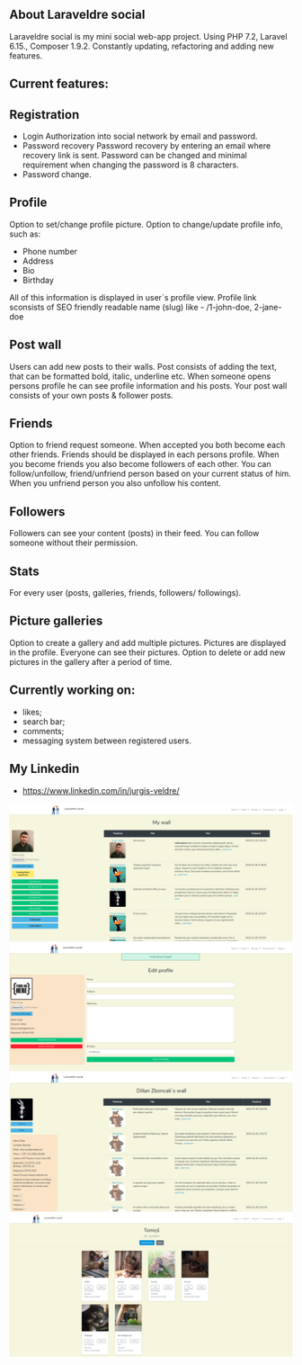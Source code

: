 

## About Laraveldre social

Laraveldre social is my mini social web-app project. Using PHP 7.2, Laravel 6.15., Composer 1.9.2. Constantly updating, refactoring and adding new features.



## Current features:

## Registration

- Login
Authorization into social network by email and password.
- Password recovery
Password recovery by entering an email where recovery link is sent.
Password can be changed and minimal requirement when changing the password is 8 characters.
- Password change.

## Profile
Option to set/change profile picture.
Option to change/update profile info, such as:

- Phone number
- Address
- Bio
- Birthday

All of this information is displayed in user`s profile view.
Profile link sconsists of SEO friendly readable name (slug) like - /1-john-doe, 2-jane-doe

## Post wall
Users can add new posts to their walls.
Post consists of adding the text, that can be formatted bold, italic, underline etc.
When someone opens persons profile he can see profile information and his posts.
Your post wall consists of your own posts & follower posts.

## Friends
Option to friend request someone.
When accepted you both become each other friends.
Friends should be displayed in each persons profile.
When you become friends you also become followers of each other.
You can follow/unfollow, friend/unfriend person based on your current status of him.
When you unfriend person you also unfollow his content.

## Followers
Followers can see your content (posts) in their feed.
You can follow someone without their permission.

## Stats
For every user (posts, galleries, friends, followers/ followings).

## Picture galleries
Option to create a gallery and add multiple pictures.
Pictures are displayed in the profile.
Everyone can see their pictures.
Option to delete or add new pictures in the gallery after a period of time.


## Currently working on:
- likes;
- search bar;
- comments;
- messaging system between registered users.


## My Linkedin
- https://www.linkedin.com/in/jurgis-veldre/


![Posts wall](wall.png)
![User`s profile](profile.png)
![User info](user.png)
![Gallery](gallery.png)
